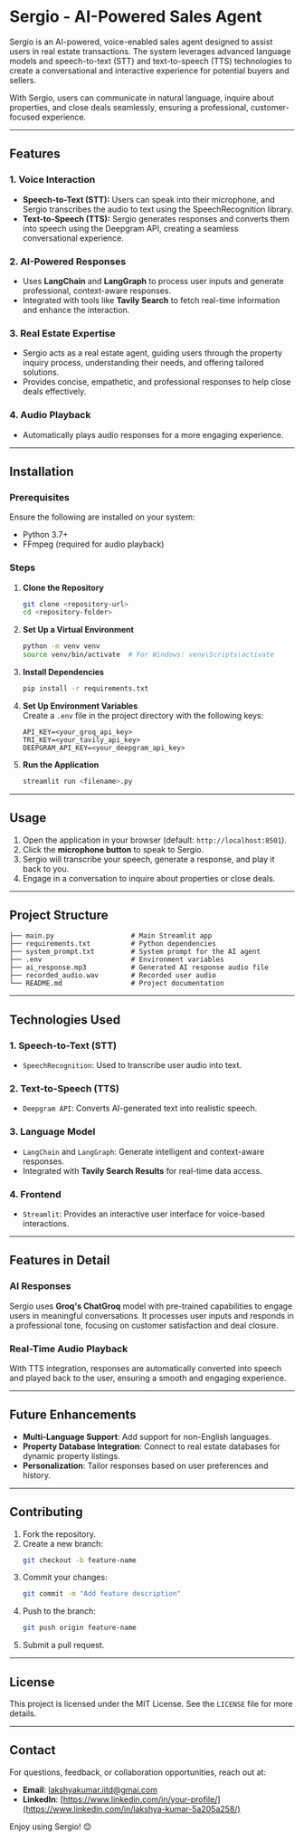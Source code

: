 # Sergio - AI-Powered Sales Agent  

Sergio is an AI-powered, voice-enabled sales agent designed to assist users in real estate transactions. The system leverages advanced language models and speech-to-text (STT) and text-to-speech (TTS) technologies to create a conversational and interactive experience for potential buyers and sellers.  

With Sergio, users can communicate in natural language, inquire about properties, and close deals seamlessly, ensuring a professional, customer-focused experience.  

---

## Features  

### 1. **Voice Interaction**  
- **Speech-to-Text (STT):** Users can speak into their microphone, and Sergio transcribes the audio to text using the SpeechRecognition library.  
- **Text-to-Speech (TTS):** Sergio generates responses and converts them into speech using the Deepgram API, creating a seamless conversational experience.  

### 2. **AI-Powered Responses**  
- Uses **LangChain** and **LangGraph** to process user inputs and generate professional, context-aware responses.  
- Integrated with tools like **Tavily Search** to fetch real-time information and enhance the interaction.  

### 3. **Real Estate Expertise**  
- Sergio acts as a real estate agent, guiding users through the property inquiry process, understanding their needs, and offering tailored solutions.  
- Provides concise, empathetic, and professional responses to help close deals effectively.  

### 4. **Audio Playback**  
- Automatically plays audio responses for a more engaging experience.  

---

## Installation  

### Prerequisites  
Ensure the following are installed on your system:  
- Python 3.7+  
- FFmpeg (required for audio playback)  

### Steps  

1. **Clone the Repository**  
   ```bash  
   git clone <repository-url>  
   cd <repository-folder>  
   ```  

2. **Set Up a Virtual Environment**  
   ```bash  
   python -m venv venv  
   source venv/bin/activate  # For Windows: venv\Scripts\activate  
   ```  

3. **Install Dependencies**  
   ```bash  
   pip install -r requirements.txt  
   ```  

4. **Set Up Environment Variables**  
   Create a `.env` file in the project directory with the following keys:  
   ```env  
   API_KEY=<your_groq_api_key>  
   TRI_KEY=<your_tavily_api_key>  
   DEEPGRAM_API_KEY=<your_deepgram_api_key>  
   ```  

5. **Run the Application**  
   ```bash  
   streamlit run <filename>.py  
   ```  

---

## Usage  

1. Open the application in your browser (default: `http://localhost:8501`).  
2. Click the **microphone button** to speak to Sergio.  
3. Sergio will transcribe your speech, generate a response, and play it back to you.  
4. Engage in a conversation to inquire about properties or close deals.  

---

## Project Structure  

```plaintext  
├── main.py                   # Main Streamlit app  
├── requirements.txt          # Python dependencies  
├── system_prompt.txt         # System prompt for the AI agent  
├── .env                      # Environment variables  
├── ai_response.mp3           # Generated AI response audio file  
├── recorded_audio.wav        # Recorded user audio  
└── README.md                 # Project documentation  
```  

---

## Technologies Used  

### 1. **Speech-to-Text (STT)**  
- `SpeechRecognition`: Used to transcribe user audio into text.  

### 2. **Text-to-Speech (TTS)**  
- `Deepgram API`: Converts AI-generated text into realistic speech.  

### 3. **Language Model**  
- `LangChain` and `LangGraph`: Generate intelligent and context-aware responses.  
- Integrated with **Tavily Search Results** for real-time data access.  

### 4. **Frontend**  
- `Streamlit`: Provides an interactive user interface for voice-based interactions.  

---

## Features in Detail  

### AI Responses  
Sergio uses **Groq's ChatGroq** model with pre-trained capabilities to engage users in meaningful conversations. It processes user inputs and responds in a professional tone, focusing on customer satisfaction and deal closure.  

### Real-Time Audio Playback  
With TTS integration, responses are automatically converted into speech and played back to the user, ensuring a smooth and engaging experience.  

---

## Future Enhancements  

- **Multi-Language Support**: Add support for non-English languages.  
- **Property Database Integration**: Connect to real estate databases for dynamic property listings.  
- **Personalization**: Tailor responses based on user preferences and history.  

---

## Contributing  

1. Fork the repository.  
2. Create a new branch:  
   ```bash  
   git checkout -b feature-name  
   ```  
3. Commit your changes:  
   ```bash  
   git commit -m "Add feature description"  
   ```  
4. Push to the branch:  
   ```bash  
   git push origin feature-name  
   ```  
5. Submit a pull request.  

---

## License  

This project is licensed under the MIT License. See the `LICENSE` file for more details.  

---

## Contact  

For questions, feedback, or collaboration opportunities, reach out at:  
- **Email**: [lakshyakumar.iitd@gmai.com](mailto:lakshyakumar.iitd@gmail.com)  
- **LinkedIn**: [https://www.linkedin.com/in/your-profile/](https://www.linkedin.com/in/lakshya-kumar-5a205a258/) 

Enjoy using Sergio! 😊  
